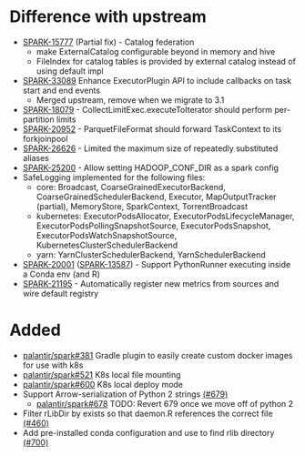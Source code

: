 # Difference with upstream
* [SPARK-15777](https://issues.apache.org/jira/browse/SPARK-15777) (Partial fix) - Catalog federation
  * make ExternalCatalog configurable beyond in memory and hive
  * FileIndex for catalog tables is provided by external catalog instead of using default impl
* [SPARK-33089](https://issues.apache.org/jira/browse/SPARK-33088) Enhance ExecutorPlugin API to include callbacks on task start and end events
  * Merged upstream, remove when we migrate to 3.1  
* [SPARK-18079](https://issues.apache.org/jira/browse/SPARK-18079) - CollectLimitExec.executeToIterator should perform per-partition limits
* [SPARK-20952](https://issues.apache.org/jira/browse/SPARK-20952) - ParquetFileFormat should forward TaskContext to its forkjoinpool
* [SPARK-26626](https://issues.apache.org/jira/browse/SPARK-26626) - Limited the maximum size of repeatedly substituted aliases
* [SPARK-25200](https://issues.apache.org/jira/browse/SPARK-25200) - Allow setting HADOOP_CONF_DIR as a spark config
* SafeLogging implemented for the following files:
  * core: Broadcast, CoarseGrainedExecutorBackend, CoarseGrainedSchedulerBackend, Executor, MapOutputTracker (partial), MemoryStore, SparkContext, TorrentBroadcast
  * kubernetes: ExecutorPodsAllocator, ExecutorPodsLifecycleManager, ExecutorPodsPollingSnapshotSource, ExecutorPodsSnapshot, ExecutorPodsWatchSnapshotSource, KubernetesClusterSchedulerBackend
  * yarn: YarnClusterSchedulerBackend, YarnSchedulerBackend
* [SPARK-20001](https://issues.apache.org/jira/browse/SPARK-20001) ([SPARK-13587](https://issues.apache.org/jira/browse/SPARK-13587)) - Support PythonRunner executing inside a Conda env (and R)
* [SPARK-21195](https://issues.apache.org/jira/browse/SPARK-21195) - Automatically register new metrics from sources and wire default registry





# Added
* [palantir/spark#381](https://github.com/palantir/spark/pull/381) Gradle plugin to easily create custom docker images for use with k8s
* [palantir/spark#521](https://github.com/palantir/spark/pull/521) K8s local file mounting
* [palantir/spark#600](https://github.com/palantir/spark/pull/600) K8s local deploy mode
* Support Arrow-serialization of Python 2 strings [(#679)](https://github.com/palantir/spark/pull/679)
  * [palantir/spark#678](https://github.com/palantir/spark/issues/678) TODO: Revert 679 once we move off of python 2
* Filter rLibDir by exists so that daemon.R references the correct file [(#460)](https://github.com/palantir/spark/pull/460)
* Add pre-installed conda configuration and use to find rlib directory [(#700)](https://github.com/palantir/spark/pull/700)  



